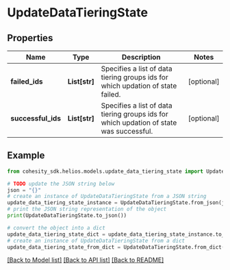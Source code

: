 # UpdateDataTieringState


## Properties

Name | Type | Description | Notes
------------ | ------------- | ------------- | -------------
**failed_ids** | **List[str]** | Specifies a list of data tiering groups ids for which updation of state failed. | [optional] 
**successful_ids** | **List[str]** | Specifies a list of data tiering groups ids for which updation of state was successful. | [optional] 

## Example

```python
from cohesity_sdk.helios.models.update_data_tiering_state import UpdateDataTieringState

# TODO update the JSON string below
json = "{}"
# create an instance of UpdateDataTieringState from a JSON string
update_data_tiering_state_instance = UpdateDataTieringState.from_json(json)
# print the JSON string representation of the object
print(UpdateDataTieringState.to_json())

# convert the object into a dict
update_data_tiering_state_dict = update_data_tiering_state_instance.to_dict()
# create an instance of UpdateDataTieringState from a dict
update_data_tiering_state_from_dict = UpdateDataTieringState.from_dict(update_data_tiering_state_dict)
```
[[Back to Model list]](../README.md#documentation-for-models) [[Back to API list]](../README.md#documentation-for-api-endpoints) [[Back to README]](../README.md)


